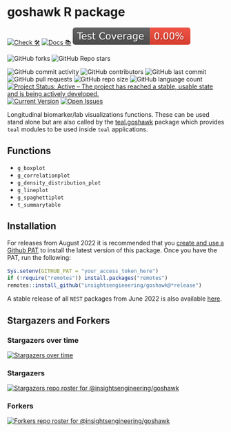 # goshawk R package

<!-- start badges -->
[![Check 🛠](https://github.com/insightsengineering/goshawk/actions/workflows/check.yaml/badge.svg)](https://insightsengineering.github.io/goshawk/main/unit-test-report/)
[![Docs 📚](https://github.com/insightsengineering/goshawk/actions/workflows/docs.yaml/badge.svg)](https://insightsengineering.github.io/goshawk/)
[![Code Coverage 📔](https://raw.githubusercontent.com/insightsengineering/goshawk/_xml_coverage_reports/data/main/badge.svg)](https://insightsengineering.github.io/goshawk/main/coverage-report/)

![GitHub forks](https://img.shields.io/github/forks/insightsengineering/goshawk?style=social)
![GitHub Repo stars](https://img.shields.io/github/stars/insightsengineering/goshawk?style=social)

![GitHub commit activity](https://img.shields.io/github/commit-activity/m/insightsengineering/goshawk)
![GitHub contributors](https://img.shields.io/github/contributors/insightsengineering/goshawk)
![GitHub last commit](https://img.shields.io/github/last-commit/insightsengineering/goshawk)
![GitHub pull requests](https://img.shields.io/github/issues-pr/insightsengineering/goshawk)
![GitHub repo size](https://img.shields.io/github/repo-size/insightsengineering/goshawk)
![GitHub language count](https://img.shields.io/github/languages/count/insightsengineering/goshawk)
[![Project Status: Active – The project has reached a stable, usable state and is being actively developed.](https://www.repostatus.org/badges/latest/active.svg)](https://www.repostatus.org/#active)
[![Current Version](https://img.shields.io/github/r-package/v/insightsengineering/goshawk/main?color=purple\&label=package%20version)](https://github.com/insightsengineering/goshawk/tree/main)
[![Open Issues](https://img.shields.io/github/issues-raw/insightsengineering/goshawk?color=red\&label=open%20issues)](https://github.com/insightsengineering/goshawk/issues?q=is%3Aissue+is%3Aopen+sort%3Aupdated-desc)
<!-- end badges -->

Longitudinal biomarker/lab visualizations functions. These can be used stand alone but are also called by the
[teal.goshawk](https://insightsengineering.github.io/teal.goshawk/) package which provides `teal` modules to be used
inside `teal` applications.

## Functions
<!-- markdownlint-disable MD007 MD030 -->
-   `g_boxplot`
-   `g_correlationplot`
-   `g_density_distribution_plot`
-   `g_lineplot`
-   `g_spaghettiplot`
-   `t_summarytable`
<!-- markdownlint-enable MD007 MD030 -->

## Installation

For releases from August 2022 it is recommended that you [create and use a Github PAT](https://docs.github.com/en/github/authenticating-to-github/keeping-your-account-and-data-secure/creating-a-personal-access-token) to install the latest version of this package. Once you have the PAT, run the following:

```r
Sys.setenv(GITHUB_PAT = "your_access_token_here")
if (!require("remotes")) install.packages("remotes")
remotes::install_github("insightsengineering/goshawk@*release")
```

A stable release of all `NEST` packages from June 2022 is also available [here](https://github.com/insightsengineering/depository#readme).

## Stargazers and Forkers

### Stargazers over time

[![Stargazers over time](https://starchart.cc/insightsengineering/goshawk.svg)](https://starchart.cc/insightsengineering/goshawk)

### Stargazers

[![Stargazers repo roster for @insightsengineering/goshawk](https://reporoster.com/stars/insightsengineering/goshawk)](https://github.com/insightsengineering/goshawk/stargazers)

### Forkers

[![Forkers repo roster for @insightsengineering/goshawk](https://reporoster.com/forks/insightsengineering/goshawk)](https://github.com/insightsengineering/goshawk/network/members)
